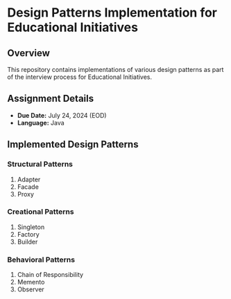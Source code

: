 # Design Patterns Implementation for Educational Initiatives

## Overview
This repository contains implementations of various design patterns as part of the interview process for Educational Initiatives.

## Assignment Details
- **Due Date:** July 24, 2024 (EOD)
- **Language:** Java

## Implemented Design Patterns

### Structural Patterns
1. Adapter
2. Facade
3. Proxy

### Creational Patterns
1. Singleton
2. Factory
3. Builder

### Behavioral Patterns
1. Chain of Responsibility
2. Memento
3. Observer